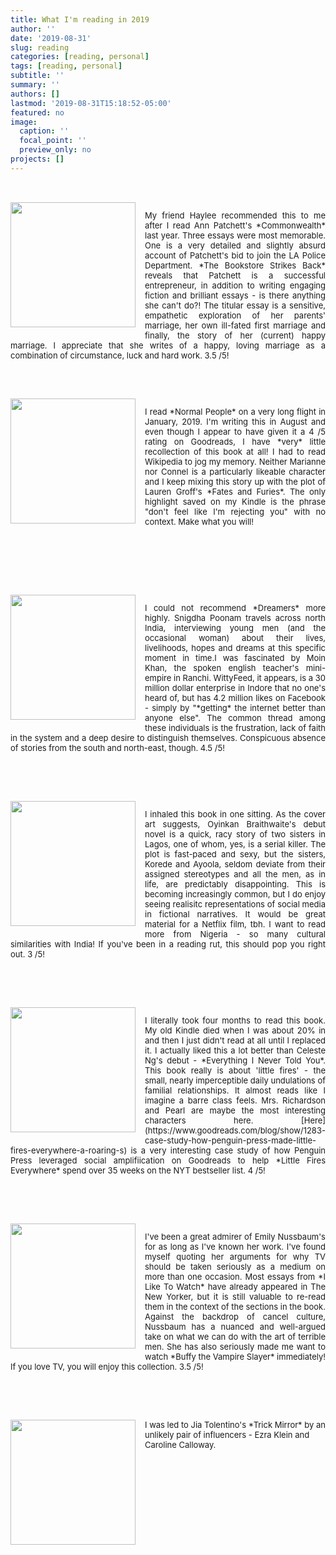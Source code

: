 ```yaml
---
title: What I'm reading in 2019
author: ''
date: '2019-08-31'
slug: reading
categories: [reading, personal]
tags: [reading, personal]
subtitle: ''
summary: ''
authors: []
lastmod: '2019-08-31T15:18:52-05:00'
featured: no
image:
  caption: ''
  focal_point: ''
  preview_only: no
projects: []
---
```

<font size="2.5">
</br></br>


<img style="float: left; margin: 0px 15px 15px 0px;" src="/img/happy_marriage.jpg" width="200" />
<p align="justify">
My friend Haylee recommended this to me after I read Ann Patchett's *Commonwealth* last year. Three essays were most memorable. One is a very detailed and slightly absurd account of Patchett's bid to join the LA Police Department. *The Bookstore Strikes Back* reveals that Patchett is a successful entrepreneur, in addition to writing engaging fiction and brilliant essays - is there anything she can't do?! The titular essay is a sensitive, empathetic exploration of her parents' marriage, her own ill-fated first marriage and finally, the story of her (current) happy marriage. I appreciate that she writes of a happy, loving marriage as a combination of circumstance, luck and hard work. 3.5 /5!
</p>
</br></br></br>

<img style="float: left; margin: 0px 15px 15px 0px;" src="/img/normal_people.jpg" width="200" />
<p align="justify">
I read *Normal People* on a very long flight in January, 2019. I'm writing this in August and even though I appear to have given it a 4 /5 rating on Goodreads, I have *very* little recollection of this book at all! I had to read Wikipedia to jog my memory. Neither Marianne nor Connel is a particularly likeable character and I keep mixing this story up with the plot of Lauren Groff's *Fates and Furies*. The only highlight saved on my Kindle is the phrase "don't feel like I'm rejecting you" with no context. Make what you will! </p>
</br></br></br></br></br></br>

<img style="float: left; margin: 0px 15px 15px 0px;" src="/img/dreamers.jpg" width="200" />
<p align="justify">
I could not recommend *Dreamers* more highly. Snigdha Poonam travels across north India, interviewing young men (and the occasional woman) about their lives, livelihoods, hopes and dreams at this specific moment in time.I was fascinated by Moin Khan, the spoken english teacher's mini-empire in Ranchi. WittyFeed, it appears, is a 30 million dollar enterprise in Indore that no one's heard of, but has 4.2 million likes on Facebook - simply by "*getting* the internet better than anyone else". The common thread among these individuals is the frustration, lack of faith in the system and a deep desire to distinguish themselves. Conspicuous absence of stories from the south and north-east, though. 4.5 /5! </p>
</br></br></br></br>

<img style="float: left; margin: 0px 15px 15px 0px;" src="/img/my_sister_the_serial_killer.jpg" width="200" />
<p align="justify">
I inhaled this book in one sitting. As the cover art suggests, Oyinkan Braithwaite's debut novel is a quick, racy story of two sisters in Lagos, one of whom, yes, is a serial killer. The plot is fast-paced and sexy, but the sisters, Korede and Ayoola, seldom deviate from their assigned stereotypes and all the men, as in life, are predictably disappointing. This is becoming increasingly common, but I do enjoy seeing realisitc representations of social media in fictional narratives. It would be great material for a Netflix film, tbh. I want to read more from Nigeria - so many cultural similarities with India! If you've been in a reading rut, this should pop you right out. 3 /5!</p>
</br></br></br></br>

<img style="float: left; margin: 0px 15px 15px 0px;" src="/img/little_fires_everywhere.jpg" width="200" />
<p align="justify">
I literally took four months to read this book. My old Kindle died when I was about 20% in and then I just didn't read at all until I replaced it. I actually liked this a lot better than Celeste Ng's debut - *Everything I Never Told You*. This book really is about 'little fires' - the small, nearly imperceptible daily undulations of familial relationships. It almost reads like I imagine a barre class feels. Mrs. Richardson and Pearl are maybe the most interesting characters here. [Here](https://www.goodreads.com/blog/show/1283-case-study-how-penguin-press-made-little-fires-everywhere-a-roaring-s) is a very interesting case study of how Penguin Press leveraged social amplifiication on Goodreads to help *Little Fires Everywhere* spend over 35 weeks on the NYT bestseller list. 4 /5!</p>
</br></br></br></br>

<img style="float: left; margin: 0px 15px 15px 0px;" src="/img/emily_nussbaum.jpg" width="200" />
<p align="justify">
I've been a great admirer of Emily Nussbaum's for as long as I've known her work. I've found myself quoting her arguments for why TV should be taken seriously as a medium on more than one occasion. Most essays from *I Like To Watch* have already appeared in The New Yorker, but it is still valuable to re-read them in the context of the sections in the book. Against the backdrop of cancel culture, Nussbaum has a nuanced and well-argued take on what we can do with the art of terrible men. She has also seriously made me want to watch *Buffy the Vampire Slayer* immediately! If you love TV, you will enjoy this collection. 3.5 /5! </p>
</br></br></br></br>

<img style="float: left; margin: 0px 15px 15px 0px;" src="/img/trick_mirror.jpg" width="200" />
I was led to Jia Tolentino's *Trick Mirror* by an unlikely pair of influencers - Ezra Klein and Caroline Calloway.</br></br></br></br></br>
</br></br></br></br></br></br></br></br></br></br>